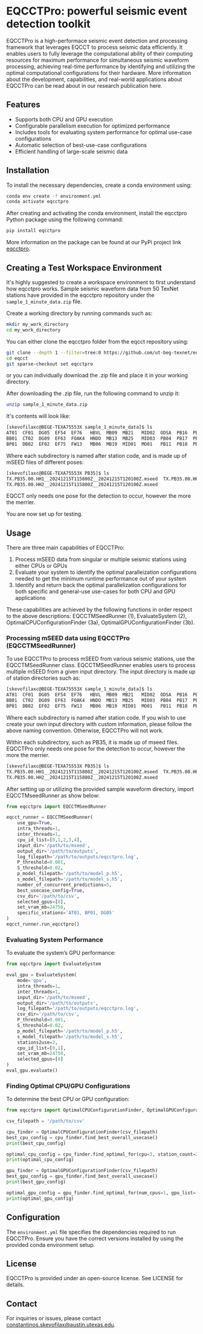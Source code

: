 # EQCCTPro: powerful seismic event detection toolkit

EQCCTPro is a high-performace seismic event detection and processing framework that leverages EQCCT to process seismic data efficiently. It enables users to fully leverage the computational ability of their computing resources for maximum performance for simultaneous seismic waveform processing, achieving real-time performance by identifying and utilizing the optimal computational configurations for their hardware. More information about the development, capabilities, and real-world applications about EQCCTPro can be read about in our research publication here.  

## Features
- Supports both CPU and GPU execution
- Configurable parallelism execution for optimized performance
- Includes tools for evaluating system performance for optimal use-case configurations
- Automatic selection of best-use-case configurations
- Efficient handling of large-scale seismic data

## Installation
To install the necessary dependencies, create a conda environment using:

```sh
conda env create -f environment.yml
conda activate eqcctpro
```
After creating and activating the conda environment, install the eqcctpro Python package using the following command: 
```sh
pip install eqcctpro
```
More information on the package can be found at our PyPi project link [eqcctpro](https://pypi.org/project/eqcctpro/).

## Creating a Test Workspace Environment
It's highly suggested to create a workspace environment to first understand how eqcctpro works. 
Sample seismic waveform data from 50 TexNet stations have provided in the eqcctpro repository under the `sample_1_minute_data.zip` file. 

Create a working directory by running commands such as: 
```sh
mkdir my_work_directory
cd my_work_directory
```
You can either clone the eqcctpro folder from the eqcct repository using: 
```sh
git clone --depth 1 --filter=tree:0 https://github.com/ut-beg-texnet/eqcct.git --sparse
cd eqcct
git sparse-checkout set eqcctpro
```
or you can individually download the .zip file and place it in your working directory. 

After downloading the .zip file, run the following command to unzip it: 
```sh
unzip sample_1_minute_data.zip
```
It's contents will look like: 
```sh
[skevofilaxc@BEGE-TEXA75553X sample_1_minute_data]$ ls
AT01  CF01  DG05  EF54  EF76   HBVL  MB09  MB21   MID02  ODSA  PB16  PB25  PB35  PB52  PH02  SM03  WB11
BB01  CT02  DG09  EF63  FOAK4  HNDO  MB13  MB25   MID03  PB04  PB17  PB26  PB39  PB54  PL01  SMWD  WB12
BP01  DB02  EF02  EF75  FW13   MB06  MB19  MID01  MO01   PB11  PB18  PB34  PB42  PECS  SM02  WB06
```
Where each subdirectory is named after station code, and is made up of mSEED files of different poses: 
```sh
[skevofilaxc@BEGE-TEXA75553X PB35]$ ls
TX.PB35.00.HH1__20241215T115800Z__20241215T120100Z.mseed  TX.PB35.00.HHZ__20241215T115800Z__20241215T120100Z.mseed
TX.PB35.00.HH2__20241215T115800Z__20241215T120100Z.mseed
```
EQCCT only needs one pose for the detection to occur, however the more the merrier.

You are now set up for testing. 
## Usage
There are three main capabilities of EQCCTPro: 
1. Process mSEED data from singular or multiple seismic stations using either CPUs or GPUs 
2. Evaluate your system to identify the optimal paralleization configurations needed to get the minimum runtime performance out of your system
3. Identify and return back the optimal parallelization configurations for both specific and general-use use-cases for both CPU and GPU applications 

These capabilities are achieved by the following functions in order respect to the above descriptions: 
EQCCTMSeedRunner (1), EvaluateSystem (2), OptimalCPUConfigurationFinder (3a), OptimalGPUConfigurationFinder (3b).

### Processing mSEED data using EQCCTPro (EQCCTMSeedRunner) 
To use EQCCTPro to process mSEED from various seismic stations, use the EQCCTMSeedRunner class. 
EQCCTMSeedRunner enables users to process multiple mSEED from a given input directory. The input directory is made up of station directories such as: 

```sh
[skevofilaxc@BEGE-TEXA75553X sample_1_minute_data]$ ls
AT01  CF01  DG05  EF54  EF76   HBVL  MB09  MB21   MID02  ODSA  PB16  PB25  PB35  PB52  PH02  SM03  WB11
BB01  CT02  DG09  EF63  FOAK4  HNDO  MB13  MB25   MID03  PB04  PB17  PB26  PB39  PB54  PL01  SMWD  WB12
BP01  DB02  EF02  EF75  FW13   MB06  MB19  MID01  MO01   PB11  PB18  PB34  PB42  PECS  SM02  WB06
```
Where each subdirectory is named after station code. If you wish to use create your own input directory with custom information, please follow the above naming convention. Otherwise, EQCCTPro will not work. 

Within each subdirectory, such as PB35, it is made up of mseed files. EQCCTPro only needs one pose for the detection to occur, however the more the merrier. 

```sh
[skevofilaxc@BEGE-TEXA75553X PB35]$ ls
TX.PB35.00.HH1__20241215T115800Z__20241215T120100Z.mseed  TX.PB35.00.HHZ__20241215T115800Z__20241215T120100Z.mseed
TX.PB35.00.HH2__20241215T115800Z__20241215T120100Z.mseed
```

After setting up or utilizing the provided sample waveform directory, import EQCCTMseedRunner as show below: 

```python
from eqcctpro import EQCCTMSeedRunner

eqcct_runner = EQCCTMSeedRunner(
    use_gpu=True,
    intra_threads=1,
    inter_threads=1,
    cpu_id_list=[0,1,2,3,4],
    input_dir='/path/to/mseed',
    output_dir='/path/to/outputs',
    log_filepath='/path/to/outputs/eqcctpro.log',
    P_threshold=0.001,
    S_threshold=0.02,
    p_model_filepath='/path/to/model_p.h5',
    s_model_filepath='/path/to/model_s.h5',
    number_of_concurrent_predictions=5,
    best_usecase_config=True,
    csv_dir='/path/to/csv',
    selected_gpus=[0],
    set_vram_mb=24750,
    specific_stations='AT01, BP01, DG05'
)
eqcct_runner.run_eqcctpro()
```

### Evaluating System Performance
To evaluate the system’s GPU performance:

```python
from eqcctpro import EvaluateSystem

eval_gpu = EvaluateSystem(
    mode='gpu',
    intra_threads=1,
    inter_threads=1,
    input_dir='/path/to/mseed',
    output_dir='/path/to/outputs',
    log_filepath='/path/to/outputs/eqcctpro.log',
    csv_dir='/path/to/csv',
    P_threshold=0.001,
    S_threshold=0.02,
    p_model_filepath='/path/to/model_p.h5',
    s_model_filepath='/path/to/model_s.h5',
    stations2use=2,
    cpu_id_list=[0,1],
    set_vram_mb=24750,
    selected_gpus=[0]
)
eval_gpu.evaluate()
```

### Finding Optimal CPU/GPU Configurations
To determine the best CPU or GPU configuration:

```python
from eqcctpro import OptimalCPUConfigurationFinder, OptimalGPUConfigurationFinder

csv_filepath = '/path/to/csv'

cpu_finder = OptimalCPUConfigurationFinder(csv_filepath)
best_cpu_config = cpu_finder.find_best_overall_usecase()
print(best_cpu_config)

optimal_cpu_config = cpu_finder.find_optimal_for(cpu=3, station_count=2)
print(optimal_cpu_config)

gpu_finder = OptimalGPUConfigurationFinder(csv_filepath)
best_gpu_config = gpu_finder.find_best_overall_usecase()
print(best_gpu_config)

optimal_gpu_config = gpu_finder.find_optimal_for(num_cpus=1, gpu_list=[0], station_count=1)
print(optimal_gpu_config)
```

## Configuration
The `environment.yml` file specifies the dependencies required to run EQCCTPro. Ensure you have the correct versions installed by using the provided conda environment setup.

## License
EQCCTPro is provided under an open-source license. See LICENSE for details.

## Contact
For inquiries or issues, please contact constantinos.skevofilax@austin.utexas.edu.

